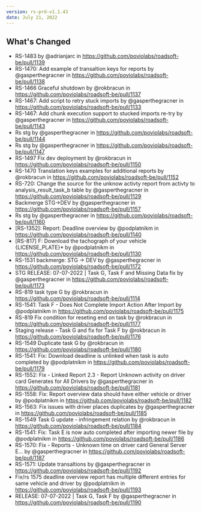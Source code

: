 ```yaml
---
version: rs-prd-v1.1.43
date: July 21, 2022
---
```


## What's Changed
* RS-1483 by @adrianjarc in https://github.com/poviolabs/roadsoft-be/pull/1139
* RS-1470: Add example of transaltion keys for reports by @gasperthegracner in https://github.com/poviolabs/roadsoft-be/pull/1138
* RS-1466 Graceful shutdown by @rokbracun in https://github.com/poviolabs/roadsoft-be/pull/1137
* RS-1467: Add script to retry stuck imports by @gasperthegracner in https://github.com/poviolabs/roadsoft-be/pull/1133
* RS-1467: Add chunk execution support to stucked imports re-try by @gasperthegracner in https://github.com/poviolabs/roadsoft-be/pull/1143
* Rs stg by @gasperthegracner in https://github.com/poviolabs/roadsoft-be/pull/1144
* Rs stg by @gasperthegracner in https://github.com/poviolabs/roadsoft-be/pull/1147
* RS-1497 Fix dev deployment by @rokbracun in https://github.com/poviolabs/roadsoft-be/pull/1150
* RS-1470 Translation keys examples for additional reports by @rokbracun in https://github.com/poviolabs/roadsoft-be/pull/1152
* RS-720: Change the source for the unknow activty report from activty to analysis_result_task_b table by @gasperthegracner in https://github.com/poviolabs/roadsoft-be/pull/1129
* Backmerge STG->DEV by @gasperthegracner in https://github.com/poviolabs/roadsoft-be/pull/1157
* Rs stg by @gasperthegracner in https://github.com/poviolabs/roadsoft-be/pull/1160
* [RS-1352]: Report: Deadline overview by @podplatnikm in https://github.com/poviolabs/roadsoft-be/pull/1140
* [RS-817] F: Download the tachograph of your vehicle {LICENSE_PLATE}* by @podplatnikm in https://github.com/poviolabs/roadsoft-be/pull/1130
* RS-1531 backmerge: STG -> DEV by @gasperthegracner in https://github.com/poviolabs/roadsoft-be/pull/1172
* STG RELEASE: 07-07-2022 | Task G, Task F and Missing Data fix by @gasperthegracner in https://github.com/poviolabs/roadsoft-be/pull/1173
* RS-819 task type G by @rokbracun in https://github.com/poviolabs/roadsoft-be/pull/1114
* RS-1541: Task F - Does Not Complete Import Action After Import by @podplatnikm in https://github.com/poviolabs/roadsoft-be/pull/1175
* RS-819 Fix condition for reseting end on task by @rokbracun in https://github.com/poviolabs/roadsoft-be/pull/1177
* Staging release - Task G and fix for Task F by @rokbracun in https://github.com/poviolabs/roadsoft-be/pull/1176
* RS-1549 Duplicate task G by @rokbracun in https://github.com/poviolabs/roadsoft-be/pull/1180
* RS-1541: Fix: Download deadline is unlinked when task is auto completed by @podplatnikm in https://github.com/poviolabs/roadsoft-be/pull/1179
* RS-1552: Fix - Linked Report 2.3 - Report Unknown activity on driver card Generates for All Drivers by @gasperthegracner in https://github.com/poviolabs/roadsoft-be/pull/1181
* RS-1558: Fix: Report overview data should have either vehicle or driver by @podplatnikm in https://github.com/poviolabs/roadsoft-be/pull/1182
* RS-1563: Fix issues with driver places duplicates by @gasperthegracner in https://github.com/poviolabs/roadsoft-be/pull/1185
* RS-1549 Task G update - infringement relation by @rokbracun in https://github.com/poviolabs/roadsoft-be/pull/1184
* RS-1541: Fix: Task E is now auto completed after importing newer file by @podplatnikm in https://github.com/poviolabs/roadsoft-be/pull/1186
* RS-1570: Fix - Reports - Unknown time on driver card General Server E… by @gasperthegracner in https://github.com/poviolabs/roadsoft-be/pull/1187
* RS-1571: Update transaltions by @gasperthegracner in https://github.com/poviolabs/roadsoft-be/pull/1192
* Fix/rs 1575 deadline overview report has multiple different entries for same vehicle and driver by @podplatnikm in https://github.com/poviolabs/roadsoft-be/pull/1193
* RELEASE: 07-07-2022 | Task G, Task F by @gasperthegracner in https://github.com/poviolabs/roadsoft-be/pull/1190